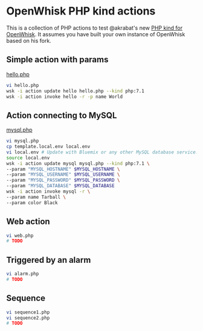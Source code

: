 # OpenWhisk PHP kind actions

This is a collection of PHP actions to test @akrabat's new [PHP kind for OpenWhisk](https://github.com/apache/incubator-openwhisk/pull/2415). It assumes you have built your own instance of OpenWhisk based on his fork.

## Simple action with params
[hello.php](hello.php)
```bash
vi hello.php
wsk -i action update hello hello.php --kind php:7.1
wsk -i action invoke hello -r -p name World
```

## Action connecting to MySQL
[mysql.php](mysql.php)
```bash
vi mysql.php
cp template.local.env local.env
vi local.env # Update with Bluemix or any other MySQL database service.
source local.env
wsk -i action update mysql mysql.php --kind php:7.1 \
--param "MYSQL_HOSTNAME" $MYSQL_HOSTNAME \
--param "MYSQL_USERNAME" $MYSQL_USERNAME \
--param "MYSQL_PASSWORD" $MYSQL_PASSWORD \
--param "MYSQL_DATABASE" $MYSQL_DATABASE
wsk -i action invoke mysql -r \
--param name Tarball \
--param color Black
```

## Web action
```bash
vi web.php
# TODO
```

## Triggered by an alarm
```bash
vi alarm.php
# TODO
```

## Sequence
```bash
vi sequence1.php
vi sequence2.php
# TODO
```
